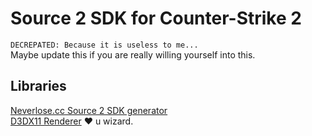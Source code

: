 # Source 2 SDK for Counter-Strike 2
`DECREPATED: Because it is useless to me...` \
Maybe update this if you are really willing yourself into this.

## Libraries
[Neverlose.cc Source 2 SDK generator](https://github.com/neverlosecc/source2gen)\
[D3DX11 Renderer](https://github.com/ooodummy/renderer) ♥️ u wizard.
